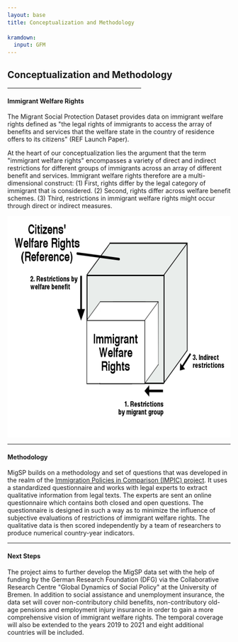 ```yaml
---
layout: base
title: Conceptualization and Methodology

kramdown:
  input: GFM
---
```



<p align="center">
<h2> Conceptualization and Methodology </h2>
</p>
<hr width="60%" 
    color="#8fbc8f"
        size="8px" 
        align="center">


  

#### Immigrant Welfare Rights

The Migrant Social Protection Dataset provides data on immigrant welfare rights defined as "the legal rights of immigrants to access the array of benefits and services that the welfare state in the country of residence offers to its citizens" (REF Launch Paper). 

At the heart of our conceptualization lies the argument that the term "immigrant welfare rights" encompasses a variety of direct and indirect restrictions for different groups of immigrants across an array of different benefit and services. Immigrant welfare rights therefore are a multi-dimensional construct: (1) First, rights differ by the legal category of immigrant that is considered. (2) Second, rights differ across welfare benefit schemes. (3) Third, restrictions in immigrant welfare rights might occur through direct or indirect measures. 

<img width='600' height='500' align="center" src="/assets/img/immigrant welfare rights.png" alt="">
  
<hr width="100%" 
    color="#8fbc8f"
        size="4px" 
        align="center">
        
#### Methodology 
   
MigSP builds on a methodology and set of questions that was developed in the realm of the 
<a href="[url](http://www.impic-project.eu/)">Immigration Policies in Comparison (IMPIC) project</a>. It uses a standardized questionnaire and works with legal experts to extract qualitative information from legal texts. The experts are sent an online questionnaire which contains both closed and open questions. The questionnaire is designed in such a way as to minimize the influence of subjective evaluations of restrictions of immigrant welfare rights. The qualitative data is then scored independently by a team of researchers to produce numerical country-year indicators.

<hr width="100%" 
    color="#8fbc8f"
        size="4px" 
        align="center">
  
#### Next Steps

The project aims to further develop the MigSP data set with the help of funding by the German Research Foundation (DFG) via the Collaborative Research Centre "Global Dynamics of Social Policy" at the University of Bremen. In addition to social assistance and unemployment insurance, the data set will cover non-contributory child benefits, non-contributory old-age pensions and employment injury insurance in order to gain a more comprehensive vision of immigrant welfare rights. The temporal coverage will also be extended to the years 2019 to 2021 and eight additional countries will be included.
  

